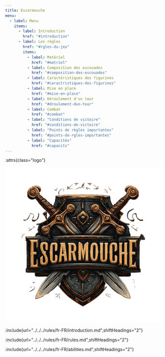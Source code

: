 ```yaml
---
title: Escarmouche
menu:
  - label: Menu
    items:
      - label: Introduction
        href: "#introduction"
      - label: Les règles
        href: "#rgles-du-jeu"
        items:
          - label: Matériel
            href: "#matriel"
          - label: Composition des escouades
            href: "#composition-des-escouades"
          - label: Caractéristiques des figurines
            href: "#caractristiques-des-figurines"
          - label: Mise en place
            href: "#mise-en-place"
          - label: Déroulement d'un tour
            href: "#droulement-dun-tour"
          - label: Combat
            href: "#combat"
          - label: "Conditions de victoire"
            href: "#conditions-de-victoire"
          - label: "Points de règles importantes"
            href: "#points-de-rgles-importantes"
          - label: "Capacités"
            href: "#capacits"
---
```


<style>
.logo {
  text-align: center;
}

.logo > img {
  width: 300px;
}
</style>

:attrs{class="logo"}

![](../../../resources/logo.png)

:include{url="../../../rules/fr-FR/introduction.md",shiftHeadings="2"}

:include{url="../../../rules/fr-FR/rules.md",shiftHeadings="2"}

:include{url="../../../rules/fr-FR/abilities.md",shiftHeadings="2"}
